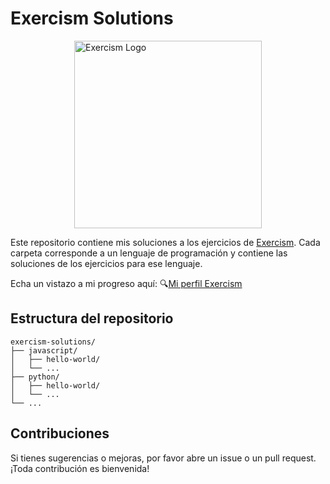 # Exercism Solutions

<img src="https://upload.wikimedia.org/wikipedia/commons/thumb/c/c1/Exercism-logo.svg/2560px-Exercism-logo.svg.png" alt="Exercism Logo" style="width: 300px; display: block; margin: 0 auto;" />

Este repositorio contiene mis soluciones a los ejercicios de [Exercism](https://exercism.org/). Cada carpeta corresponde a un lenguaje de programación y contiene las soluciones de los ejercicios para ese lenguaje.

Echa un vistazo a mi progreso aquí: 🔍[Mi perfil Exercism](https://exercism.org/profiles/Leitz92)

## Estructura del repositorio

```plaintext
exercism-solutions/
├── javascript/
│   ├── hello-world/
│   └── ...
├── python/
│   ├── hello-world/
│   └── ...
└── ...
```

## Contribuciones

Si tienes sugerencias o mejoras, por favor abre un issue o un pull request. ¡Toda contribución es bienvenida!

